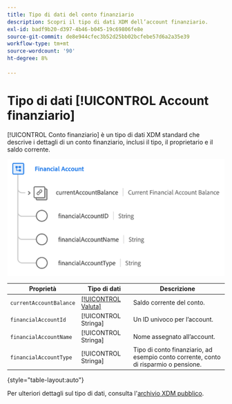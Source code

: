 ```yaml
---
title: Tipo di dati del conto finanziario
description: Scopri il tipo di dati XDM dell’account finanziario.
exl-id: badf9b20-d397-4b46-b045-19c69806fe8e
source-git-commit: de8e944cfec3b52d25bb02bcfebe57d6a2a35e39
workflow-type: tm+mt
source-wordcount: '90'
ht-degree: 8%

---
```


# Tipo di dati [!UICONTROL Account finanziario]

[!UICONTROL Conto finanziario] è un tipo di dati XDM standard che descrive i dettagli di un conto finanziario, inclusi il tipo, il proprietario e il saldo corrente.

![](../images/data-types/financial-account.png)

| Proprietà | Tipo di dati | Descrizione |
| --- | --- | --- |
| `currentAccountBalance` | [[!UICONTROL Valuta]](./currency.md) | Saldo corrente del conto. |
| `financialAccountId` | [!UICONTROL Stringa] | Un ID univoco per l’account. |
| `financialAccountName` | [!UICONTROL Stringa] | Nome assegnato all’account. |
| `financialAccountType` | [!UICONTROL Stringa] | Tipo di conto finanziario, ad esempio conto corrente, conto di risparmio o pensione. |

{style="table-layout:auto"}

Per ulteriori dettagli sul tipo di dati, consulta l&#39;[archivio XDM pubblico](https://github.com/adobe/xdm/blob/master/docs/reference/datatypes/financial-account.schema.json).
